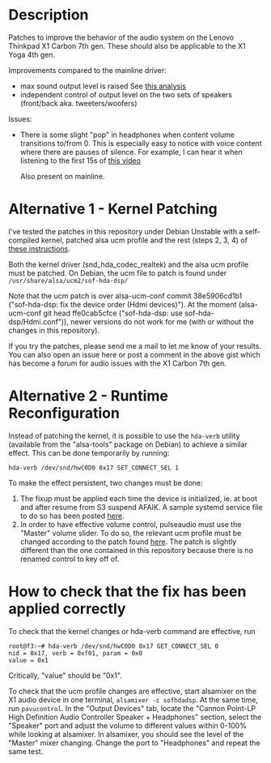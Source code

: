 # Description
Patches to improve the behavior of the audio system on the Lenovo Thinkpad X1
Carbon 7th gen. These should also be applicable to the X1 Yoga 4th gen.

Improvements compared to the mainline driver:
* max sound output level is raised
  See [this
  analysis](https://gist.github.com/hamidzr/dd81e429dc86f4327ded7a2030e7d7d9#gistcomment-3214171)
* independent control of output level on the two sets of speakers (front/back
  aka. tweeters/woofers)

Issues:
* There is some slight "pop" in headphones when content volume transitions
  to/from 0. This is especially easy to notice with voice content where there
  are pauses of silence. For example, I can hear it when listening to the
  first 15s of [this video](https://youtu.be/DmtpQZVzm1A)

  Also present on mainline.

# Alternative 1 - Kernel Patching
I've tested the patches in this repository under Debian Unstable with a
self-compiled kernel, patched alsa ucm profile and the rest (steps 2, 3, 4) of
[these
instructions](https://gist.github.com/hamidzr/dd81e429dc86f4327ded7a2030e7d7d9#gistcomment-3204561).

Both the kernel driver (snd_hda_codec_realtek) and the alsa ucm profile must
be patched. On Debian, the ucm file to patch is found under
`/usr/share/alsa/ucm2/sof-hda-dsp/`

Note that the ucm patch is over alsa-ucm-conf commit 38e5906cd1b1
("sof-hda-dsp: fix the device order (Hdmi devices)"). At the moment
(alsa-ucm-conf git head ffe0cab5cfce ("sof-hda-dsp: use
sof-hda-dsp/Hdmi.conf")), newer versions do not work for me (with or without
the changes in this repository).

If you try the patches, please send me a mail to let me know of your results.
You can also open an issue here or post a comment in the above gist which has
become a forum for audio issues with the X1 Carbon 7th gen.

# Alternative 2 - Runtime Reconfiguration
Instead of patching the kernel, it is possible to use the `hda-verb` utility
(available from the "alsa-tools" package on Debian) to achieve a similar
effect. This can be done temporarily by running:
```
hda-verb /dev/snd/hwC0D0 0x17 SET_CONNECT_SEL 1
```

To make the effect persistent, two changes must be done:
1. The fixup must be applied each time the device is initialized, ie. at boot
   and after resume from S3 suspend AFAIK. A sample systemd service file to do
   so has been posted
   [here](https://gist.github.com/hamidzr/dd81e429dc86f4327ded7a2030e7d7d9#gistcomment-3345062).
2. In order to have effective volume control, pulseaudio must use the "Master"
   volume slider. To do so, the relevant ucm profile must be changed according
   to the patch found
   [here](https://gist.github.com/hamidzr/dd81e429dc86f4327ded7a2030e7d7d9#gistcomment-3335517).
   The patch is slightly different than the one contained in this repository
   because there is no renamed control to key off of.

# How to check that the fix has been applied correctly
To check that the kernel changes or hda-verb command are effective, run
```
root@f3:~# hda-verb /dev/snd/hwC0D0 0x17 GET_CONNECT_SEL 0
nid = 0x17, verb = 0xf01, param = 0x0
value = 0x1
```
Critically, "value" should be "0x1".

To check that the ucm profile changes are effective, start alsamixer on the X1
audio device in one terminal, `alsamixer -c sofhdadsp`. At the same time, run
`pavucontrol`. In the "Output Devices" tab, locate the "Cannon Point-LP High
Definition Audio Controller Speaker + Headphones" section, select the "Speaker"
port and adjust the volume to different values within 0-100% while looking at
alsamixer. In alsamixer, you should see the level of the "Master" mixer
changing. Change the port to "Headphones" and repeat the same test.
